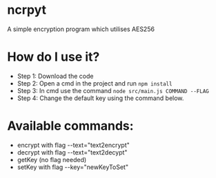 # ncrpyt
A simple encryption program which utilises AES256

# How do I use it?

- Step 1: Download the code
- Step 2: Open a cmd in the project and run ```npm install```
- Step 3: In cmd use the command ```node src/main.js COMMAND --FLAG```
- Step 4: Change the default key using the command below.

# Available commands:
- encrypt with flag --text="text2encrypt"
- decrypt with flag --text="text2decypt"
- getKey (no flag needed)
- setKey with flag --key="newKeyToSet"
